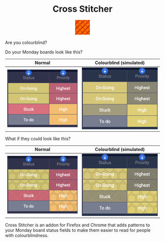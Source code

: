 <h1 align="center">Cross Stitcher</h1>
<p align="center"> <img alt="Cross Stitcher" src="./icons/48.png" width="48px"/></p>

Are you colourblind?

Do your Monday boards look like this?

| Normal                             | Colourblind (simulated)                                             |
|------------------------------------|---------------------------------------------------------------------|
| ![Statuses](./images/statuses.png) | ![Statuses with Deuteranomaly](./images/statuses-deuteranomaly.png) |

What if they could look like this?

| Normal                                                | Colourblind (simulated)                                                                |
|-------------------------------------------------------|----------------------------------------------------------------------------------------|
| ![Patterned Statuses](./images/statuses-patterns.png) | ![Patterned Statuses with Deuteranomaly](./images/statuses-patterns-deuteranomaly.png) |


Cross Stitcher is an addon for Firefox and Chrome that adds patterns to your Monday board status fields to make them easier to read for people with colourblindness.
